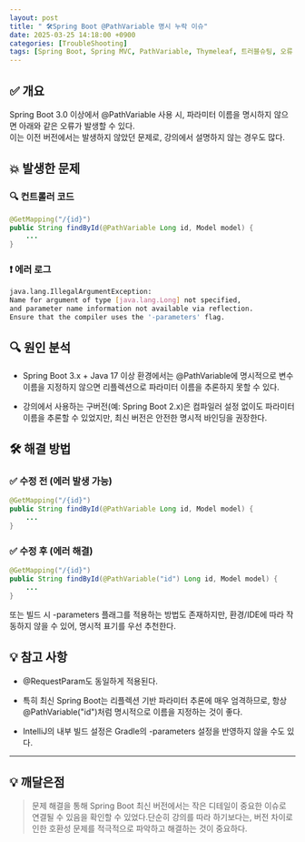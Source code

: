 ```yaml
---
layout: post
title: " 🛠Spring Boot @PathVariable 명시 누락 이슈"
date: 2025-03-25 14:18:00 +0900
categories: [TroubleShooting]
tags: [Spring Boot, Spring MVC, PathVariable, Thymeleaf, 트러블슈팅, 오류 해결]
---
```



## ✅ 개요
Spring Boot 3.0 이상에서 @PathVariable 사용 시, 파라미터 이름을 명시하지 않으면 아래와 같은 오류가 발생할 수 있다.  
이는 이전 버전에서는 발생하지 않았던 문제로, 강의에서 설명하지 않는 경우도 많다.


## 💥 발생한 문제 
### 🔍 컨트롤러 코드

```java
@GetMapping("/{id}")
public String findById(@PathVariable Long id, Model model) {
    ...
}
```

### ❗ 에러 로그

```bash
java.lang.IllegalArgumentException: 
Name for argument of type [java.lang.Long] not specified, 
and parameter name information not available via reflection.
Ensure that the compiler uses the '-parameters' flag.
```

## 🔍 원인 분석

- Spring Boot 3.x + Java 17 이상 환경에서는
@PathVariable에 명시적으로 변수 이름을 지정하지 않으면
리플렉션으로 파라미터 이름을 추론하지 못할 수 있다.

- 강의에서 사용하는 구버전(예: Spring Boot 2.x)은 컴파일러 설정 없이도 파라미터 이름을 추론할 수 있었지만,
최신 버전은 안전한 명시적 바인딩을 권장한다.

## 🛠️ 해결 방법

### ✅ 수정 전 (에러 발생 가능)
```java
@GetMapping("/{id}")
public String findById(@PathVariable Long id, Model model) {
    ...
}
```

### ✅ 수정 후 (에러 해결)
```java
@GetMapping("/{id}")
public String findById(@PathVariable("id") Long id, Model model) {
    ...
}
```

또는 빌드 시 -parameters 플래그를 적용하는 방법도 존재하지만,
환경/IDE에 따라 작동하지 않을 수 있어, 명시적 표기를 우선 추천한다.


## 💡 참고 사항

- @RequestParam도 동일하게 적용된다.

- 특히 최신 Spring Boot는 리플렉션 기반 파라미터 추론에 매우 엄격하므로, 항상 @PathVariable("id")처럼 명시적으로 이름을 지정하는 것이 좋다.

- IntelliJ의 내부 빌드 설정은 Gradle의 -parameters 설정을 반영하지 않을 수도 있다.

--- 

## 💡 깨달은점
>  문제 해결을 통해 Spring Boot 최신 버전에서는 작은 디테일이 중요한 이슈로 연결될 수 있음을 확인할 수 있었다.단순히 강의를 따라 하기보다는, 버전 차이로 인한 호환성 문제를 적극적으로 파악하고 해결하는 것이 중요하다.

